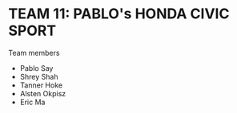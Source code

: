 # TEAM 11: PABLO's HONDA CIVIC **SPORT**

Team members

-   Pablo Say
-   Shrey Shah
-   Tanner Hoke
-   Alsten Okpisz
-   Eric Ma
